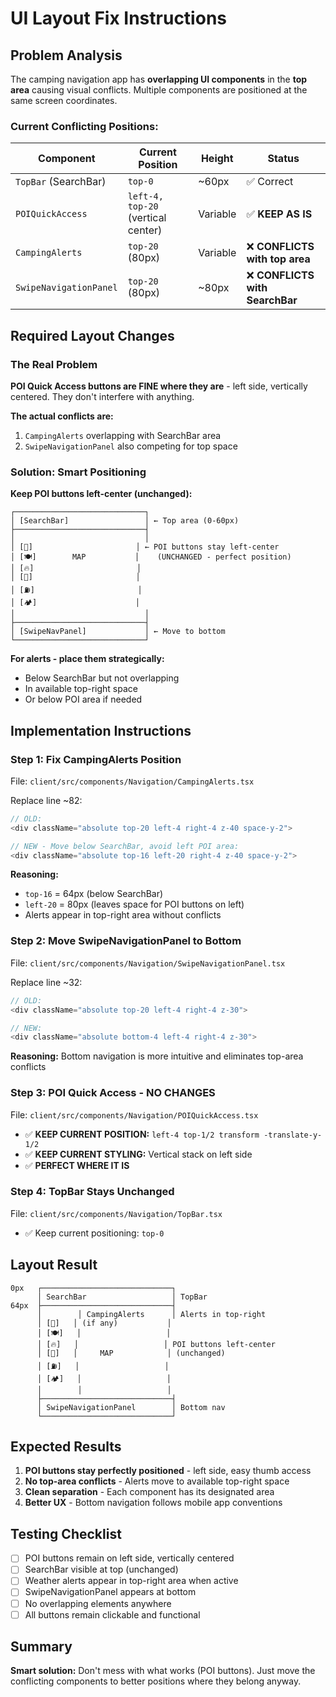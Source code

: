 # UI Layout Fix Instructions

## Problem Analysis

The camping navigation app has **overlapping UI components** in the **top area** causing visual conflicts. Multiple components are positioned at the same screen coordinates.

### Current Conflicting Positions:

| Component | Current Position | Height | Status |
|-----------|------------------|---------|--------|
| `TopBar` (SearchBar) | `top-0` | ~60px | ✅ Correct |
| `POIQuickAccess` | `left-4, top-20` (vertical center) | Variable | ✅ **KEEP AS IS** |
| `CampingAlerts` | `top-20` (80px) | Variable | ❌ **CONFLICTS with top area** |
| `SwipeNavigationPanel` | `top-20` (80px) | ~80px | ❌ **CONFLICTS with SearchBar** |

## Required Layout Changes

### The Real Problem

**POI Quick Access buttons are FINE where they are** - left side, vertically centered. They don't interfere with anything.

**The actual conflicts are:**
1. `CampingAlerts` overlapping with SearchBar area
2. `SwipeNavigationPanel` also competing for top space

### Solution: Smart Positioning

**Keep POI buttons left-center (unchanged):**
```
┌─────────────────────────────┐
│ [SearchBar]                 │ ← Top area (0-60px)
├─────────────────────────────┤
│                             │
│ [🚿]                       │ ← POI buttons stay left-center
│ [🍽️]        MAP           │    (UNCHANGED - perfect position)
│ [🔥]                       │
│ [🥾]                       │
│ [⛽]                       │
│ [🏕️]                      │
│                             │
├─────────────────────────────┤
│ [SwipeNavPanel]             │ ← Move to bottom
└─────────────────────────────┘
```

**For alerts - place them strategically:**
- Below SearchBar but not overlapping
- In available top-right space
- Or below POI area if needed

## Implementation Instructions

### Step 1: Fix CampingAlerts Position
File: `client/src/components/Navigation/CampingAlerts.tsx`

Replace line ~82:
```typescript
// OLD:
<div className="absolute top-20 left-4 right-4 z-40 space-y-2">

// NEW - Move below SearchBar, avoid left POI area:
<div className="absolute top-16 left-20 right-4 z-40 space-y-2">
```

**Reasoning:** 
- `top-16` = 64px (below SearchBar)
- `left-20` = 80px (leaves space for POI buttons on left)
- Alerts appear in top-right area without conflicts

### Step 2: Move SwipeNavigationPanel to Bottom
File: `client/src/components/Navigation/SwipeNavigationPanel.tsx`

Replace line ~32:
```typescript
// OLD:
<div className="absolute top-20 left-4 right-4 z-30">

// NEW:
<div className="absolute bottom-4 left-4 right-4 z-30">
```

**Reasoning:** Bottom navigation is more intuitive and eliminates top-area conflicts

### Step 3: POI Quick Access - NO CHANGES
File: `client/src/components/Navigation/POIQuickAccess.tsx`
- ✅ **KEEP CURRENT POSITION:** `left-4 top-1/2 transform -translate-y-1/2`
- ✅ **KEEP CURRENT STYLING:** Vertical stack on left side
- ✅ **PERFECT WHERE IT IS**

### Step 4: TopBar Stays Unchanged
File: `client/src/components/Navigation/TopBar.tsx`
- ✅ Keep current positioning: `top-0`

## Layout Result

```
0px   ┌─────────────────────────────┐
      │ SearchBar                   │ TopBar
64px  ├─────────────────────────────┤
      │        │ CampingAlerts      │ Alerts in top-right
      │ [🚿]   │ (if any)           │
      │ [🍽️]   │                   │
      │ [🔥]   │                   │ POI buttons left-center
      │ [🥾]   │     MAP            │ (unchanged)
      │ [⛽]   │                   │
      │ [🏕️]   │                   │
      │        │                   │
      ├─────────────────────────────┤
      │ SwipeNavigationPanel        │ Bottom nav
      └─────────────────────────────┘
```

## Expected Results

1. **POI buttons stay perfectly positioned** - left side, easy thumb access
2. **No top-area conflicts** - Alerts move to available top-right space  
3. **Clean separation** - Each component has its designated area
4. **Better UX** - Bottom navigation follows mobile app conventions

## Testing Checklist

- [ ] POI buttons remain on left side, vertically centered
- [ ] SearchBar visible at top (unchanged)
- [ ] Weather alerts appear in top-right area when active
- [ ] SwipeNavigationPanel appears at bottom
- [ ] No overlapping elements anywhere
- [ ] All buttons remain clickable and functional

## Summary

**Smart solution:** Don't mess with what works (POI buttons). Just move the conflicting components to better positions where they belong anyway.